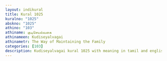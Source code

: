 ```yaml
---
layout: indikural
title: Kural 1025
kuralno: "1025"
abskno: "1025"
athino: "103"
athiname: குடிசெயல்வகை
athinameen: Kudiseyalvagai
athinametr: The Way of Maintaining the Family
categories: [103]
description: Kudiseyalvagai kural 1025 with meaning in tamil and english 
---
```


